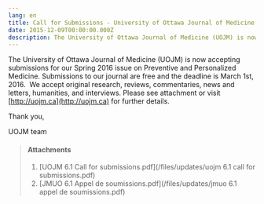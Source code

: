 ```yaml
---
lang: en
title: Call for Submissions - University of Ottawa Journal of Medicine
date: 2015-12-09T00:00:00.000Z
description: The University of Ottawa Journal of Medicine (UOJM) is now accepting submissions for our Spring 2016 issue on Preventive and Personalized Medicine.
---
```



The University of Ottawa Journal of Medicine (UOJM) is now accepting submissions for our Spring 2016 issue on Preventive and Personalized Medicine. Submissions to our journal are free and the deadline is March 1st, 2016. &nbsp;We accept original research, reviews, commentaries, news and letters, humanities, and interviews. Please see attachment or visit [http://uojm.ca](http://uojm.ca) for further details.

Thank you,

UOJM team

> #### **Attachments**
> 1. [UOJM 6.1 Call for submissions.pdf](/files/updates/uojm 6.1 call for submissions.pdf)
> 2. [JMUO 6.1 Appel de soumissions.pdf](/files/updates/jmuo 6.1 appel de soumissions.pdf)&nbsp;